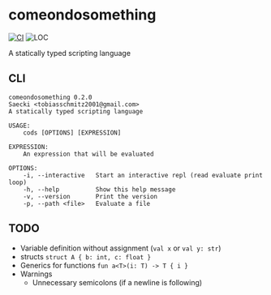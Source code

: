 # comeondosomething
[![CI](https://github.com/Saecki/comeondosomething/actions/workflows/main.yml/badge.svg)](https://github.com/Saecki/comeondosomething/actions/workflows/main.yml)
![LOC](https://tokei.rs/b1/github/saecki/comeondosomething?category=code)

A statically typed scripting language

## CLI
```
comeondosomething 0.2.0
Saecki <tobiasschmitz2001@gmail.com>
A statically typed scripting language

USAGE:
    cods [OPTIONS] [EXPRESSION]

EXPRESSION:
    An expression that will be evaluated

OPTIONS:
    -i, --interactive   Start an interactive repl (read evaluate print loop)
    -h, --help          Show this help message
    -v, --version       Print the version
    -p, --path <file>   Evaluate a file
```

## TODO
- Variable definition without assignment (`val x` or `val y: str`)
- structs `struct A { b: int, c: float }`
- Generics for functions `fun a<T>(i: T) -> T { i }`
- Warnings
    - Unnecessary semicolons (if a newline is following)
